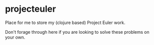 projecteuler
============

Place for me to store my (clojure based) Project Euler work.

Don't forage through here if you are looking to solve these problems on your own.
